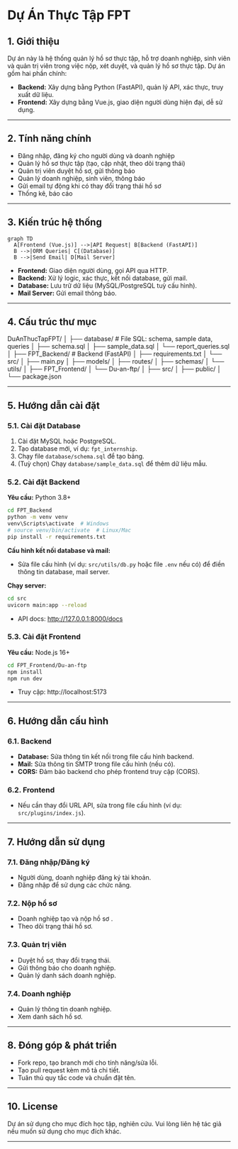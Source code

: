 # Dự Án Thực Tập FPT

## 1. Giới thiệu

Dự án này là hệ thống quản lý hồ sơ thực tập, hỗ trợ doanh nghiệp, sinh viên và quản trị viên trong việc nộp, xét duyệt, và quản lý hồ sơ thực tập. Dự án gồm hai phần chính:
- **Backend:** Xây dựng bằng Python (FastAPI), quản lý API, xác thực, truy xuất dữ liệu.
- **Frontend:** Xây dựng bằng Vue.js, giao diện người dùng hiện đại, dễ sử dụng.

---

## 2. Tính năng chính

- Đăng nhập, đăng ký cho người dùng và doanh nghiệp
- Quản lý hồ sơ thực tập (tạo, cập nhật, theo dõi trạng thái)
- Quản trị viên duyệt hồ sơ, gửi thông báo
- Quản lý doanh nghiệp, sinh viên, thông báo
- Gửi email tự động khi có thay đổi trạng thái hồ sơ
- Thống kê, báo cáo

---

## 3. Kiến trúc hệ thống

```mermaid
graph TD
  A[Frontend (Vue.js)] -->|API Request| B[Backend (FastAPI)]
  B -->|ORM Queries| C[(Database)]
  B -->|Send Email| D[Mail Server]
```

- **Frontend:** Giao diện người dùng, gọi API qua HTTP.
- **Backend:** Xử lý logic, xác thực, kết nối database, gửi mail.
- **Database:** Lưu trữ dữ liệu (MySQL/PostgreSQL tuỳ cấu hình).
- **Mail Server:** Gửi email thông báo.

---

## 4. Cấu trúc thư mục

DuAnThucTapFPT/
│
├── database/              # File SQL: schema, sample data, queries
│   ├── schema.sql
│   ├── sample_data.sql
│   └── report_queries.sql
│
├── FPT_Backend/           # Backend (FastAPI)
│   ├── requirements.txt
│   └── src/
│       ├── main.py
│       ├── models/
│       ├── routes/
│       ├── schemas/
│       └── utils/
│
├── FPT_Frontend/
│   └── Du-an-ftp/
│       ├── src/
│       ├── public/
│       └── package.json


---

## 5. Hướng dẫn cài đặt

### 5.1. Cài đặt Database

1. Cài đặt MySQL hoặc PostgreSQL.
2. Tạo database mới, ví dụ: `fpt_internship`.
3. Chạy file `database/schema.sql` để tạo bảng.
4. (Tuỳ chọn) Chạy `database/sample_data.sql` để thêm dữ liệu mẫu.

### 5.2. Cài đặt Backend

**Yêu cầu:** Python 3.8+

```bash
cd FPT_Backend
python -m venv venv
venv\Scripts\activate  # Windows
# source venv/bin/activate  # Linux/Mac
pip install -r requirements.txt
```

**Cấu hình kết nối database và mail:**
- Sửa file cấu hình (ví dụ: `src/utils/db.py` hoặc file `.env` nếu có) để điền thông tin database, mail server.

**Chạy server:**
```bash
cd src
uvicorn main:app --reload
```
- API docs: http://127.0.0.1:8000/docs

### 5.3. Cài đặt Frontend

**Yêu cầu:** Node.js 16+

```bash
cd FPT_Frontend/Du-an-ftp
npm install
npm run dev
```
- Truy cập: http://localhost:5173

---

## 6. Hướng dẫn cấu hình

### 6.1. Backend

- **Database:** Sửa thông tin kết nối trong file cấu hình backend.
- **Mail:** Sửa thông tin SMTP trong file cấu hình (nếu có).
- **CORS:** Đảm bảo backend cho phép frontend truy cập (CORS).

### 6.2. Frontend

- Nếu cần thay đổi URL API, sửa trong file cấu hình (ví dụ: `src/plugins/index.js`).

---

## 7. Hướng dẫn sử dụng

### 7.1. Đăng nhập/Đăng ký

- Người dùng, doanh nghiệp đăng ký tài khoản.
- Đăng nhập để sử dụng các chức năng.

### 7.2. Nộp hồ sơ 

- Doanh nghiệp tạo và nộp hồ sơ .
- Theo dõi trạng thái hồ sơ.

### 7.3. Quản trị viên

- Duyệt hồ sơ, thay đổi trạng thái.
- Gửi thông báo cho doanh nghiệp.
- Quản lý danh sách doanh nghiệp.

### 7.4. Doanh nghiệp

- Quản lý thông tin doanh nghiệp.
- Xem danh sách hồ sơ.

---

## 8. Đóng góp & phát triển

- Fork repo, tạo branch mới cho tính năng/sửa lỗi.
- Tạo pull request kèm mô tả chi tiết.
- Tuân thủ quy tắc code và chuẩn đặt tên.

---


## 10. License

Dự án sử dụng cho mục đích học tập, nghiên cứu. Vui lòng liên hệ tác giả nếu muốn sử dụng cho mục đích khác.

---

